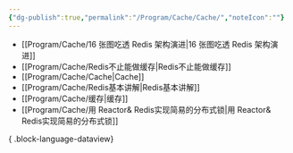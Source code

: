 ```yaml
---
{"dg-publish":true,"permalink":"/Program/Cache/Cache/","noteIcon":""}
---
```


- [[Program/Cache/16 张图吃透 Redis 架构演进\|16 张图吃透 Redis 架构演进]]
- [[Program/Cache/Redis不止能做缓存\|Redis不止能做缓存]]
- [[Program/Cache/Cache\|Cache]]
- [[Program/Cache/Redis基本讲解\|Redis基本讲解]]
- [[Program/Cache/缓存\|缓存]]
- [[Program/Cache/用 Reactor& Redis实现简易的分布式锁\|用 Reactor& Redis实现简易的分布式锁]]

{ .block-language-dataview}